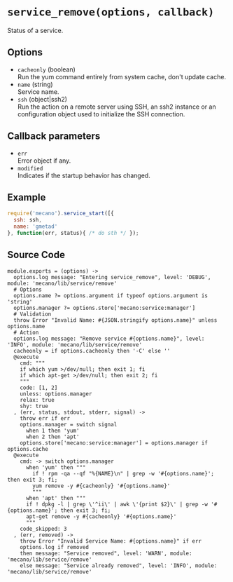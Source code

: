 
# `service_remove(options, callback)`

Status of a service.

## Options

*   `cacheonly` (boolean)   
    Run the yum command entirely from system cache, don't update cache.   
*   `name` (string)   
    Service name.   
*   `ssh` (object|ssh2)   
    Run the action on a remote server using SSH, an ssh2 instance or an
    configuration object used to initialize the SSH connection.   

## Callback parameters

*   `err`   
    Error object if any.   
*   `modified`   
    Indicates if the startup behavior has changed.   

## Example

```js
require('mecano').service_start([{
  ssh: ssh,
  name: 'gmetad'
}, function(err, status){ /* do sth */ });
```

## Source Code

    module.exports = (options) ->
      options.log message: "Entering service_remove", level: 'DEBUG', module: 'mecano/lib/service/remove'
      # Options
      options.name ?= options.argument if typeof options.argument is 'string'
      options.manager ?= options.store['mecano:service:manager']
      # Validation
      throw Error "Invalid Name: #{JSON.stringify options.name}" unless options.name
      # Action
      options.log message: "Remove service #{options.name}", level: 'INFO', module: 'mecano/lib/service/remove'
      cacheonly = if options.cacheonly then '-C' else ''
      @execute
        cmd: """
        if which yum >/dev/null; then exit 1; fi
        if which apt-get >/dev/null; then exit 2; fi
        """
        code: [1, 2]
        unless: options.manager
        relax: true
        shy: true
      , (err, status, stdout, stderr, signal) ->
        throw err if err
        options.manager = switch signal
          when 1 then 'yum'
          when 2 then 'apt'
        options.store['mecano:service:manager'] = options.manager if options.cache
      @execute
        cmd: -> switch options.manager
          when 'yum' then """
            if ! rpm -qa --qf "%{NAME}\n" | grep -w '#{options.name}'; then exit 3; fi;
            yum remove -y #{cacheonly} '#{options.name}'
            """
          when 'apt' then """
          if ! dpkg -l | grep \'^ii\' | awk \'{print $2}\' | grep -w '#{options.name}'; then exit 3; fi;
          apt-get remove -y #{cacheonly} '#{options.name}'
          """
        code_skipped: 3
      , (err, removed) ->
        throw Error "Invalid Service Name: #{options.name}" if err
        options.log if removed
        then message: "Service removed", level: 'WARN', module: 'mecano/lib/service/remove'
        else message: "Service already removed", level: 'INFO', module: 'mecano/lib/service/remove'
        
